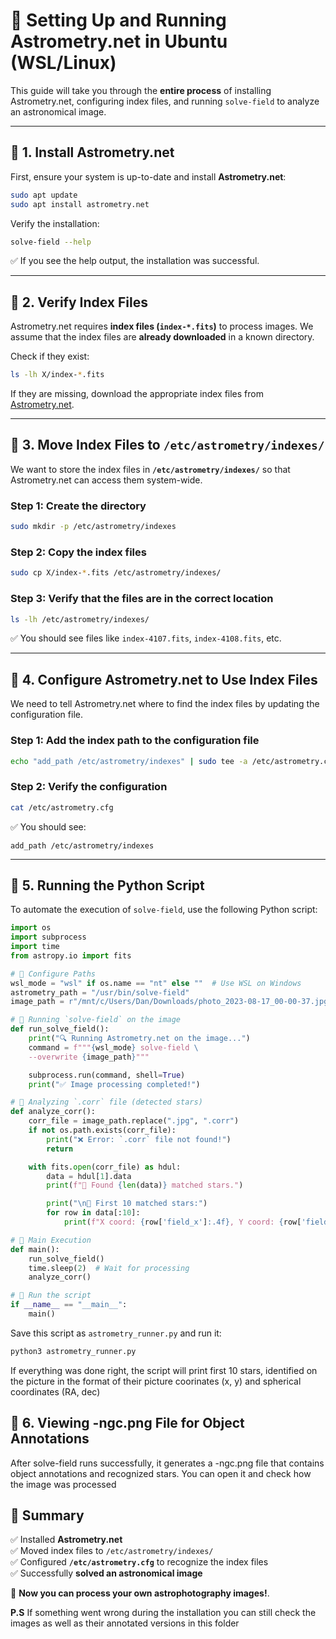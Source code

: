 # 🚀 Setting Up and Running **Astrometry.net** in Ubuntu (WSL/Linux)

This guide will take you through the **entire process** of installing Astrometry.net, configuring index files, and running `solve-field` to analyze an astronomical image.

---

## 📌 **1. Install Astrometry.net**
First, ensure your system is up-to-date and install **Astrometry.net**:

```bash
sudo apt update
sudo apt install astrometry.net
```

Verify the installation:
```bash
solve-field --help
```
✅ If you see the help output, the installation was successful.

---

## 📌 **2. Verify Index Files**
Astrometry.net requires **index files (`index-*.fits`)** to process images. We assume that the index files are **already downloaded** in a known directory.

Check if they exist:
```bash
ls -lh X/index-*.fits
```
If they are missing, download the appropriate index files from [Astrometry.net](http://data.astrometry.net/4100/).

---

## 📌 **3. Move Index Files to `/etc/astrometry/indexes/`**
We want to store the index files in **`/etc/astrometry/indexes/`** so that Astrometry.net can access them system-wide.

### **Step 1: Create the directory**
```bash
sudo mkdir -p /etc/astrometry/indexes
```

### **Step 2: Copy the index files**
```bash
sudo cp X/index-*.fits /etc/astrometry/indexes/
```

### **Step 3: Verify that the files are in the correct location**
```bash
ls -lh /etc/astrometry/indexes/
```
✅ You should see files like `index-4107.fits`, `index-4108.fits`, etc.

---

## 📌 **4. Configure Astrometry.net to Use Index Files**
We need to tell Astrometry.net where to find the index files by updating the configuration file.

### **Step 1: Add the index path to the configuration file**
```bash
echo "add_path /etc/astrometry/indexes" | sudo tee -a /etc/astrometry.cfg
```

### **Step 2: Verify the configuration**
```bash
cat /etc/astrometry.cfg
```
✅ You should see:
```
add_path /etc/astrometry/indexes
```

---

## 📌 **5. Running the Python Script**
To automate the execution of `solve-field`, use the following Python script:

```python
import os
import subprocess
import time
from astropy.io import fits

# 📌 Configure Paths
wsl_mode = "wsl" if os.name == "nt" else ""  # Use WSL on Windows
astrometry_path = "/usr/bin/solve-field"
image_path = r"/mnt/c/Users/Dan/Downloads/photo_2023-08-17_00-00-37.jpg"  # Input image

# 🔹 Running `solve-field` on the image
def run_solve_field():
    print("🔍 Running Astrometry.net on the image...")
    command = f"""{wsl_mode} solve-field \
    --overwrite {image_path}"""

    subprocess.run(command, shell=True)
    print("✅ Image processing completed!")

# 🔹 Analyzing `.corr` file (detected stars)
def analyze_corr():
    corr_file = image_path.replace(".jpg", ".corr")
    if not os.path.exists(corr_file):
        print("❌ Error: `.corr` file not found!")
        return

    with fits.open(corr_file) as hdul:
        data = hdul[1].data
        print(f"🔎 Found {len(data)} matched stars.")

        print("\n📍 First 10 matched stars:")
        for row in data[:10]:
            print(f"X coord: {row['field_x']:.4f}, Y coord: {row['field_y']:.4f}, RA: {row['field_ra']:.4f}, DEC: {row['field_dec']:.4f}")

# 🔹 Main Execution
def main():
    run_solve_field()
    time.sleep(2)  # Wait for processing
    analyze_corr()

# 🚀 Run the script
if __name__ == "__main__":
    main()
```

Save this script as `astrometry_runner.py` and run it:
```bash
python3 astrometry_runner.py
```
If everything was done right, the script will print first 10 stars, identified on the picture in the format of their picture coorinates (x, y) and spherical coordinates (RA, dec)


## 📌 6. **Viewing -ngc.png File for Object Annotations**

After solve-field runs successfully, it generates a -ngc.png file that contains object annotations and recognized stars. You can open it and check how the image was processed

## 🎯 **Summary**
✅ Installed **Astrometry.net**  
✅ Moved index files to `/etc/astrometry/indexes/`  
✅ Configured **`/etc/astrometry.cfg`** to recognize the index files  
✅ Successfully **solved an astronomical image**  

🚀 **Now you can process your own astrophotography images!**.

**P.S**
If something went wrong during the installation you can still check the images as well as their annotated versions in this folder
```

